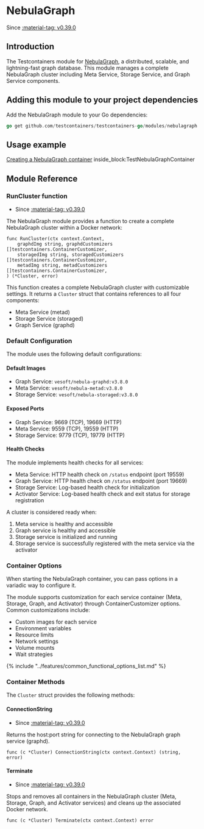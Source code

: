 # NebulaGraph

Since <a href="https://github.com/testcontainers/testcontainers-go/releases/tag/v0.39.0"><span class="tc-version">:material-tag: v0.39.0</span></a>

## Introduction

The Testcontainers module for [NebulaGraph](https://nebula-graph.io/), a distributed, scalable, and lightning-fast graph database. This module manages a complete NebulaGraph cluster including Meta Service, Storage Service, and Graph Service components.

## Adding this module to your project dependencies

Add the NebulaGraph module to your Go dependencies:

```go
go get github.com/testcontainers/testcontainers-go/modules/nebulagraph
```

## Usage example

<!--codeinclude-->
[Creating a NebulaGraph container](../../modules/nebulagraph/nebulagraph_test.go) inside_block:TestNebulaGraphContainer
<!--/codeinclude-->

## Module Reference

### RunCluster function

- Since <a href="https://github.com/testcontainers/testcontainers-go/releases/tag/v0.39.0"><span class="tc-version">:material-tag: v0.39.0</span></a>

The NebulaGraph module provides a function to create a complete NebulaGraph cluster within a Docker network:

```golang
func RunCluster(ctx context.Context,
    graphdImg string, graphdCustomizers []testcontainers.ContainerCustomizer,
    storagedImg string, storagedCustomizers []testcontainers.ContainerCustomizer,
    metadImg string, metadCustomizers []testcontainers.ContainerCustomizer,
) (*Cluster, error)
```

This function creates a complete NebulaGraph cluster with customizable settings. It returns a `Cluster` struct that contains references to all four components:
- Meta Service (metad)
- Storage Service (storaged)
- Graph Service (graphd)

### Default Configuration

The module uses the following default configurations:

#### Default Images
  - Graph Service: `vesoft/nebula-graphd:v3.8.0`
  - Meta Service: `vesoft/nebula-metad:v3.8.0`
  - Storage Service: `vesoft/nebula-storaged:v3.8.0`
  
#### Exposed Ports
  - Graph Service: 9669 (TCP), 19669 (HTTP)
  - Meta Service: 9559 (TCP), 19559 (HTTP)
  - Storage Service: 9779 (TCP), 19779 (HTTP)

#### Health Checks

The module implements health checks for all services:

- Meta Service: HTTP health check on `/status` endpoint (port 19559)
- Graph Service: HTTP health check on `/status` endpoint (port 19669)
- Storage Service: Log-based health check for initialization
- Activator Service: Log-based health check and exit status for storage registration

A cluster is considered ready when:

1. Meta service is healthy and accessible
2. Graph service is healthy and accessible
3. Storage service is initialized and running
4. Storage service is successfully registered with the meta service via the activator

### Container Options

When starting the NebulaGraph container, you can pass options in a variadic way to configure it.

The module supports customization for each service container (Meta, Storage, Graph, and Activator) through ContainerCustomizer options. Common customizations include:

- Custom images for each service
- Environment variables
- Resource limits
- Network settings
- Volume mounts
- Wait strategies

{% include "../features/common_functional_options_list.md" %}

### Container Methods

The `Cluster` struct provides the following methods:

#### ConnectionString

- Since <a href="https://github.com/testcontainers/testcontainers-go/releases/tag/v0.39.0"><span class="tc-version">:material-tag: v0.39.0</span></a>

Returns the host:port string for connecting to the NebulaGraph graph service (graphd).

```golang
func (c *Cluster) ConnectionString(ctx context.Context) (string, error)
```

#### Terminate

- Since <a href="https://github.com/testcontainers/testcontainers-go/releases/tag/v0.39.0"><span class="tc-version">:material-tag: v0.39.0</span></a>

Stops and removes all containers in the NebulaGraph cluster (Meta, Storage, Graph, and Activator services) and cleans up the associated Docker network.

```golang
func (c *Cluster) Terminate(ctx context.Context) error
```
